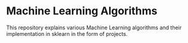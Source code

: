 # Machine Learning Algorithms
This repository explains various Machine Learning algorithms and their implementation in sklearn in the form of projects.
